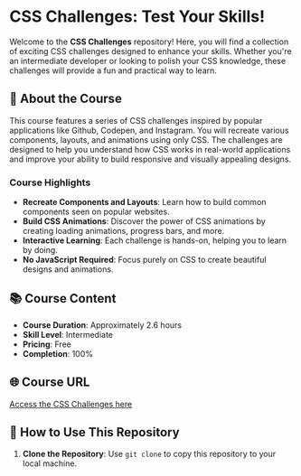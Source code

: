 # CSS Challenges: Test Your Skills!

Welcome to the **CSS Challenges** repository! Here, you will find a collection of exciting CSS challenges designed to enhance your skills. Whether you're an intermediate developer or looking to polish your CSS knowledge, these challenges will provide a fun and practical way to learn.

## 📝 About the Course

This course features a series of CSS challenges inspired by popular applications like Github, Codepen, and Instagram. You will recreate various components, layouts, and animations using only CSS. The challenges are designed to help you understand how CSS works in real-world applications and improve your ability to build responsive and visually appealing designs.

### Course Highlights

- **Recreate Components and Layouts**: Learn how to build common components seen on popular websites.
- **Build CSS Animations**: Discover the power of CSS animations by creating loading animations, progress bars, and more.
- **Interactive Learning**: Each challenge is hands-on, helping you to learn by doing.
- **No JavaScript Required**: Focus purely on CSS to create beautiful designs and animations.

## 📚 Course Content

- **Course Duration**: Approximately 2.6 hours
- **Skill Level**: Intermediate
- **Pricing**: Free
- **Completion**: 100% 

## 🌐 Course URL

[Access the CSS Challenges here](https://v2.scrimba.com/css-challenges-c02p/)

## 📌 How to Use This Repository

1. **Clone the Repository**: Use `git clone` to copy this repository to your local machine.

